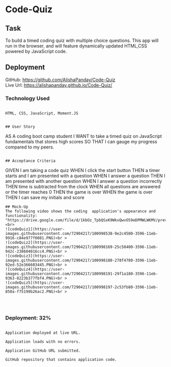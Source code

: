 # Code-Quiz
## Task

 To build a timed coding quiz with multiple choice questions. This app will run in the browser, and will feature dynamically updated HTML,CSS powered by JavaScript code.

## Deployment
GitHub: https://github.com/AlishaPanday/Code-Quiz  <br  />
Live Url: https://alishapanday.github.io/Code-Quiz/

### Technology Used
```

HTML, CSS, JavaScript, Moment.JS


## User Story

```
AS A coding boot camp student
I WANT to take a timed quiz on JavaScript fundamentals that stores high scores
SO THAT I can gauge my progress compared to my peers.
```

## Acceptance Criteria

```
GIVEN I am taking a code quiz
WHEN I click the start button
THEN a timer starts and I am presented with a question
WHEN I answer a question
THEN I am presented with another question
WHEN I answer a question incorrectly
THEN time is subtracted from the clock
WHEN all questions are answered or the timer reaches 0
THEN the game is over
WHEN the game is over
THEN I can save my initials and score
```
## Mock-Up
The following video shows the coding  application's appearance and functionality:
"https://drive.google.com/file/d/1kbOz_TpbQSxK9WkxQwvO59eDPMWLWKMV/preview" <br>
![codeQuiz1](https://user-images.githubusercontent.com/72904217/100998538-9e2c4500-3596-11eb-9916-c84e977f0081.PNG)<br >
![codeQuiz2](https://user-images.githubusercontent.com/72904217/100998169-25c58400-3596-11eb-942c-238604016cc4.PNG)<br >
![codeQuiz3](https://user-images.githubusercontent.com/72904217/100998180-278f4780-3596-11eb-92ed-52e366603445.PNG)<br >
![codeQuiz4](https://user-images.githubusercontent.com/72904217/100998191-29f1a180-3596-11eb-9363-8223b377fbf4.PNG)<br >
![codeQuiz5](https://user-images.githubusercontent.com/72904217/100998197-2c53fb80-3596-11eb-850a-f75199b26ac2.PNG)<br >




```

### Deployment: 32%
```

Application deployed at live URL.

Application loads with no errors.

Application GitHub URL submitted.

GitHub repository that contains application code.
```
